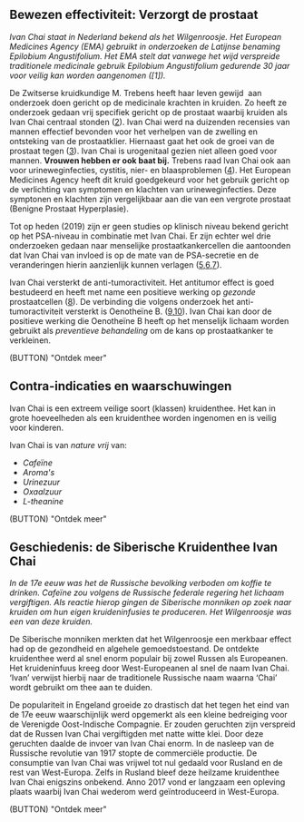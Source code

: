 ## Bewezen effectiviteit: Verzorgt de prostaat

_Ivan Chai staat in Nederland bekend als het Wilgenroosje. Het European Medicines Agency (EMA) gebruikt in onderzoeken de Latijnse benaming Epilobium Angustifolium. Het EMA stelt dat vanwege het wijd verspreide traditionele medicinale gebruik Epilobium Angustifolium gedurende 30 jaar voor veilig kan worden aangenomen ([1])._

De Zwitserse kruidkundige M. Trebens heeft haar leven gewijd  aan onderzoek doen gericht op de medicinale krachten in kruiden. Zo heeft ze onderzoek gedaan vrij specifiek gericht op de prostaat waarbij kruiden als Ivan Chai centraal stonden ([2](https://books.google.nl/books/about/The_Earthwise_Herbal.html?id=ElLJ_vgx65cC&redir_esc=y%20)). Ivan Chai werd na duizenden recensies van mannen effectief bevonden voor het verhelpen van de zwelling en ontsteking van de prostaatklier. Hiernaast gaat het ook de groei van de prostaat tegen ([3](https://www.ncbi.nlm.nih.gov/pmc/articles/PMC5045895/%20)). Ivan Chai is urogenitaal gezien niet alleen goed voor mannen. **Vrouwen hebben er ook baat bij.** Trebens raad Ivan Chai ook aan voor urineweginfecties, cystitis, nier- en blaasproblemen ([4](https://books.google.nl/books/about/The_Earthwise_Herbal.html?id=ElLJ_vgx65cC&redir_esc=y)). Het European Medicines Agency heeft dit kruid goedgekeurd voor het gebruik gericht op de verlichting van symptomen en klachten van urineweginfecties. Deze symptonen en klachten zijn vergelijkbaar aan die van een vergrote prostaat (Benigne Prostaat Hyperplasie).

Tot op heden (2019) zijn er geen studies op klinisch niveau bekend gericht op het PSA-niveau in combinatie met Ivan Chai. Er zijn echter wel drie onderzoeken gedaan naar menselijke prostaatkankercellen die aantoonden dat Ivan Chai van invloed is op de mate van de PSA-secretie en de veranderingen hierin aanzienlijk kunnen verlagen ([5](https://www.sciencedirect.com/science/article/pii/S0378874118328782?via%3Dihub),[6](https://onlinelibrary.wiley.com/doi/abs/10.1002/ptr.4941),[7](https://onlinelibrary.wiley.com/doi/abs/10.1111/jphp.12063)).

Ivan Chai versterkt de anti-tumoractiviteit. Het antitumor effect is goed bestudeerd en heeft met name een positieve werking op _gezonde_ prostaatcellen ([8](https://www.researchgate.net/publication/317059312_Epilobium_angustifolium_L_A_medicinal_plant_with_therapeutic_properties%20)). 
De verbinding die volgens onderzoek het anti-tumoractiviteit versterkt is Oenotheïne B. ([9](https://www.ncbi.nlm.nih.gov/pmc/articles/PMC5045895/%20),[10](https://www.ncbi.nlm.nih.gov/pmc/articles/PMC5919032/%20)). Ivan Chai kan door de positieve werking die Oenotheïne B heeft op het menselijk lichaam worden gebruikt als _preventieve behandeling_ om de kans op prostaatkanker te verkleinen. 



(BUTTON) "Ontdek meer"



## Contra-indicaties en waarschuwingen

Ivan Chai is een extreem veilige soort (klassen) kruidenthee. Het kan in grote hoeveelheden als een kruidenthee worden ingenomen en is veilig voor kinderen.

Ivan Chai is van _nature vrij_ van:

* _Cafeïne_
* _Aroma's_
* _Urinezuur_
* _Oxaalzuur_
* _L-theanine_


(BUTTON) "Ontdek meer" 


## Geschiedenis: de Siberische Kruidenthee Ivan Chai 

_In de 17e eeuw was het de Russische bevolking verboden om koffie te drinken. Cafeïne zou volgens de Russische federale regering het lichaam vergiftigen. Als reactie hierop gingen de Siberische monniken op zoek naar kruiden om hun eigen kruideninfusies te produceren. Het Wilgenroosje was een van deze kruiden._

De Siberische monniken merkten dat het Wilgenroosje een merkbaar effect had op de gezondheid en algehele gemoedstoestand. De ontdekte kruidenthee werd al snel enorm populair bij zowel Russen als Europeanen. Het kruideninfuus kreeg door West-Europeanen al snel de naam Ivan Chai. ‘Ivan’ verwijst hierbij naar de  traditionele Russische naam waarna ‘Chai’ wordt gebruikt om thee aan te duiden.

De populariteit in Engeland groeide zo drastisch dat het tegen het eind van de 17e eeuw waarschijnlijk werd opgemerkt als een kleine bedreiging voor de Verenigde Oost-Indische Compagnie. Er zouden geruchten zijn verspreid dat de Russen Ivan Chai vergiftigden met natte witte klei. Door deze geruchten daalde de invoer van Ivan Chai enorm. In de nasleep van de Russische revolutie van 1917 stopte de commerciële productie. De consumptie van Ivan Chai was vrijwel tot nul gedaald voor Rusland en de rest van West-Europa. Zelfs in Rusland bleef deze heilzame kruidenthee Ivan Chai enigszins onbekend. Anno 2017 vond er langzaam een opleving plaats waarbij Ivan Chai wederom werd geïntroduceerd in West-Europa. 

(BUTTON) "Ontdek meer" 

